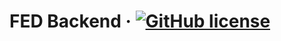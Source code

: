 # FED Backend &middot; [![GitHub license](https://img.shields.io/badge/license-MIT-blue.svg)](https://github.com/fed-tech/FED-React/blob/main/license)
